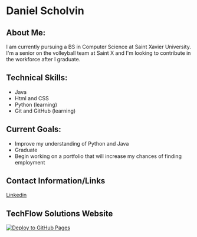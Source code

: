 
# Daniel Scholvin
## About Me:
I am currently pursuing a BS in Computer Science at Saint Xavier University. I'm a senior on the volleyball team at Saint X and I'm looking to contribute in the workforce after I graduate.
## Technical Skills:
- Java
- Html and CSS
- Python (learning)
- Git and GitHub (learning)

## Current Goals: 
- Improve my understanding of Python and Java
- Graduate
- Begin working on a portfolio that will increase my chances of finding employment

## Contact Information/Links
[Linkedin](https://www.linkedin.com/in/daniel-scholvin-828645273/)

## TechFlow Solutions Website 
[![Deploy to GitHub Pages](https://github.com/scholvind01-ui/COMPSVIII-Assignment2/actions/workflows/deploy.yml/badge.svg)](https://github.com/scholvind01-ui/COMPSVIII-Assignment2/actions/workflows/deploy.yml)
